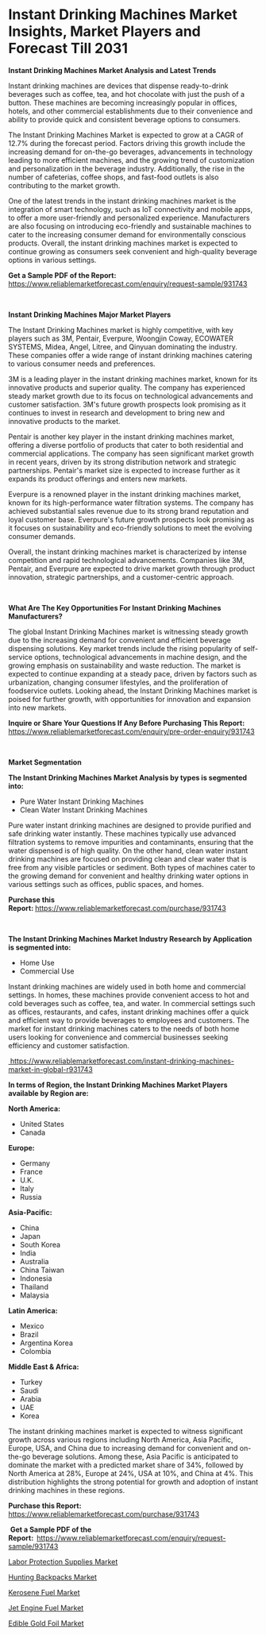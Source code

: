<p><h1>Instant Drinking Machines Market Insights, Market Players and Forecast Till 2031</h1></p><p><strong>Instant Drinking Machines Market Analysis and Latest Trends</strong></p>
<p><p>Instant drinking machines are devices that dispense ready-to-drink beverages such as coffee, tea, and hot chocolate with just the push of a button. These machines are becoming increasingly popular in offices, hotels, and other commercial establishments due to their convenience and ability to provide quick and consistent beverage options to consumers.</p><p>The Instant Drinking Machines Market is expected to grow at a CAGR of 12.7% during the forecast period. Factors driving this growth include the increasing demand for on-the-go beverages, advancements in technology leading to more efficient machines, and the growing trend of customization and personalization in the beverage industry. Additionally, the rise in the number of cafeterias, coffee shops, and fast-food outlets is also contributing to the market growth.</p><p>One of the latest trends in the instant drinking machines market is the integration of smart technology, such as IoT connectivity and mobile apps, to offer a more user-friendly and personalized experience. Manufacturers are also focusing on introducing eco-friendly and sustainable machines to cater to the increasing consumer demand for environmentally conscious products. Overall, the instant drinking machines market is expected to continue growing as consumers seek convenient and high-quality beverage options in various settings.</p></p>
<p><strong>Get a Sample PDF of the Report:&nbsp;</strong> <a href="https://www.reliablemarketforecast.com/enquiry/request-sample/931743">https://www.reliablemarketforecast.com/enquiry/request-sample/931743</a></p>
<p>&nbsp;</p>
<p><strong>Instant Drinking Machines Major Market Players</strong></p>
<p><p>The Instant Drinking Machines market is highly competitive, with key players such as 3M, Pentair, Everpure, Woongjin Coway, ECOWATER SYSTEMS, Midea, Angel, Litree, and Qinyuan dominating the industry. These companies offer a wide range of instant drinking machines catering to various consumer needs and preferences.</p><p>3M is a leading player in the instant drinking machines market, known for its innovative products and superior quality. The company has experienced steady market growth due to its focus on technological advancements and customer satisfaction. 3M's future growth prospects look promising as it continues to invest in research and development to bring new and innovative products to the market.</p><p>Pentair is another key player in the instant drinking machines market, offering a diverse portfolio of products that cater to both residential and commercial applications. The company has seen significant market growth in recent years, driven by its strong distribution network and strategic partnerships. Pentair's market size is expected to increase further as it expands its product offerings and enters new markets.</p><p>Everpure is a renowned player in the instant drinking machines market, known for its high-performance water filtration systems. The company has achieved substantial sales revenue due to its strong brand reputation and loyal customer base. Everpure's future growth prospects look promising as it focuses on sustainability and eco-friendly solutions to meet the evolving consumer demands.</p><p>Overall, the instant drinking machines market is characterized by intense competition and rapid technological advancements. Companies like 3M, Pentair, and Everpure are expected to drive market growth through product innovation, strategic partnerships, and a customer-centric approach.</p></p>
<p>&nbsp;</p>
<p><strong>What Are The Key Opportunities For Instant Drinking Machines Manufacturers?</strong></p>
<p><p>The global Instant Drinking Machines market is witnessing steady growth due to the increasing demand for convenient and efficient beverage dispensing solutions. Key market trends include the rising popularity of self-service options, technological advancements in machine design, and the growing emphasis on sustainability and waste reduction. The market is expected to continue expanding at a steady pace, driven by factors such as urbanization, changing consumer lifestyles, and the proliferation of foodservice outlets. Looking ahead, the Instant Drinking Machines market is poised for further growth, with opportunities for innovation and expansion into new markets.</p></p>
<p><strong>Inquire or Share Your Questions If Any Before Purchasing This Report:</strong> <a href="https://www.reliablemarketforecast.com/enquiry/pre-order-enquiry/931743">https://www.reliablemarketforecast.com/enquiry/pre-order-enquiry/931743</a></p>
<p>&nbsp;</p>
<p><strong>Market Segmentation</strong></p>
<p><strong>The Instant Drinking Machines Market Analysis by types is segmented into:</strong></p>
<p><ul><li>Pure Water Instant Drinking Machines</li><li>Clean Water Instant Drinking Machines</li></ul></p>
<p><p>Pure water instant drinking machines are designed to provide purified and safe drinking water instantly. These machines typically use advanced filtration systems to remove impurities and contaminants, ensuring that the water dispensed is of high quality. On the other hand, clean water instant drinking machines are focused on providing clean and clear water that is free from any visible particles or sediment. Both types of machines cater to the growing demand for convenient and healthy drinking water options in various settings such as offices, public spaces, and homes.</p></p>
<p><strong>Purchase this Report:&nbsp;</strong><a href="https://www.reliablemarketforecast.com/purchase/931743">https://www.reliablemarketforecast.com/purchase/931743</a></p>
<p>&nbsp;</p>
<p><strong>The Instant Drinking Machines Market Industry Research by Application is segmented into:</strong></p>
<p><ul><li>Home Use</li><li>Commercial Use</li></ul></p>
<p><p>Instant drinking machines are widely used in both home and commercial settings. In homes, these machines provide convenient access to hot and cold beverages such as coffee, tea, and water. In commercial settings such as offices, restaurants, and cafes, instant drinking machines offer a quick and efficient way to provide beverages to employees and customers. The market for instant drinking machines caters to the needs of both home users looking for convenience and commercial businesses seeking efficiency and customer satisfaction.</p></p>
<p><a href="https://www.reliablemarketforecast.com/instant-drinking-machines-market-in-global-r931743">&nbsp;https://www.reliablemarketforecast.com/instant-drinking-machines-market-in-global-r931743</a></p>
<p><strong>In terms of Region, the Instant Drinking Machines Market Players available by Region are:</strong></p>
<p>
    <p> <strong> North America: </strong>
        <ul>
            <li>United States</li>
            <li>Canada</li>
        </ul>
        </p> 
    <p> <strong> Europe: </strong>
        <ul>
            <li>Germany</li>
            <li>France</li>
            <li>U.K.</li>
            <li>Italy</li>
            <li>Russia</li>
        </ul>
        </p> 
    <p> <strong> Asia-Pacific: </strong>
        <ul>
            <li>China</li>
            <li>Japan</li>
            <li>South Korea</li>
            <li>India</li>
            <li>Australia</li>
            <li>China Taiwan</li>
            <li>Indonesia</li>
            <li>Thailand</li>
            <li>Malaysia</li>
        </ul>
        </p> 
    <p> <strong> Latin America: </strong>
        <ul>
            <li>Mexico</li>
            <li>Brazil</li>
            <li>Argentina Korea</li>
            <li>Colombia</li>
        </ul>
        </p> 
    <p> <strong> Middle East & Africa: </strong>
        <ul>
            <li>Turkey</li>
            <li>Saudi</li>
            <li>Arabia</li>
            <li>UAE</li>
            <li>Korea</li>
        </ul>
    </p>
    </p>
<p><p>The instant drinking machines market is expected to witness significant growth across various regions including North America, Asia Pacific, Europe, USA, and China due to increasing demand for convenient and on-the-go beverage solutions. Among these, Asia Pacific is anticipated to dominate the market with a predicted market share of 34%, followed by North America at 28%, Europe at 24%, USA at 10%, and China at 4%. This distribution highlights the strong potential for growth and adoption of instant drinking machines in these regions.</p></p>
<p><strong>Purchase this Report: </strong><a href="https://www.reliablemarketforecast.com/purchase/931743">https://www.reliablemarketforecast.com/purchase/931743</a></p>
<p>&nbsp;<strong>Get a Sample PDF of the Report:&nbsp;&nbsp;</strong><a href="https://www.reliablemarketforecast.com/enquiry/request-sample/931743">https://www.reliablemarketforecast.com/enquiry/request-sample/931743</a></p>
<p><strong></strong></p>
<p><p><a href="https://medium.com/@cyb3rpunksai/labor-protection-supplies-market-global-market-share-and-ranking-overall-sales-and-demand-52627b6621b3">Labor Protection Supplies Market</a></p><p><a href="https://medium.com/@penurundingin_24290/navigating-the-hunting-backpacks-market-expert-analysis-and-market-forecast-for-period-from-2024-fe8f6ca35bfe">Hunting Backpacks Market</a></p><p><a href="https://medium.com/@omamuller/global-kerosene-fuel-market-opportunities-and-forecast-for-period-from-2024-to-2031-9f57b24c4b14">Kerosene Fuel Market</a></p><p><a href="https://medium.com/@samirmayert184/jet-engine-fuel-market-size-share-trends-analysis-report-by-product-kerosene-fuel-naphtha-86b8b43e8652">Jet Engine Fuel Market</a></p><p><a href="https://medium.com/@rosslarkin2012/global-edible-gold-foil-market-share-and-growth-opportunities-and-market-size-growing-with-a-cagr-21417dd9e751">Edible Gold Foil Market</a></p></p>